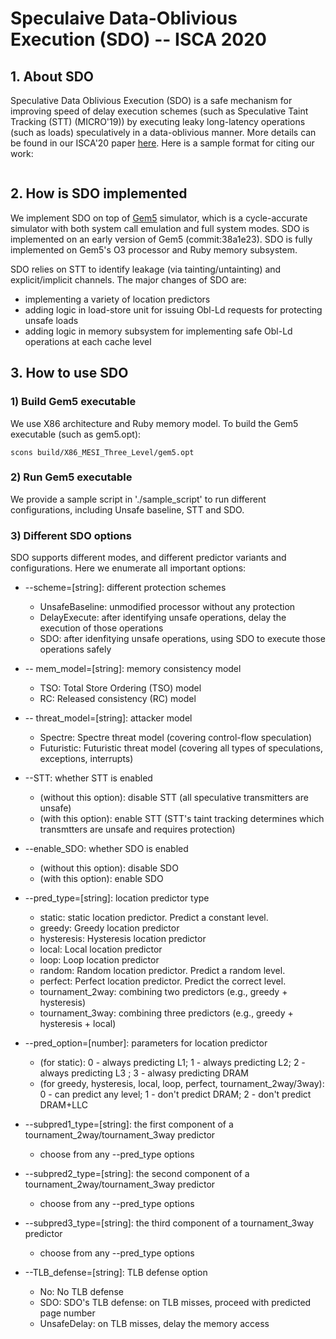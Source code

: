 # Speculaive Data-Oblivious Execution (SDO) -- ISCA 2020

## 1. About SDO

Speculative Data Oblivious Execution (SDO) is a safe mechanism for improving speed of delay execution schemes (such as Speculative Taint Tracking (STT) (MICRO'19)) by executing leaky long-latency operations (such as loads) speculatively in a data-oblivious manner.
More details can be found in our ISCA'20 paper [here](). Here is a sample format for citing our work:
```

```

## 2. How is SDO implemented

We implement SDO on top of [Gem5](ge5.org) simulator, which is a cycle-accurate simulator with both system call emulation and full system modes. SDO is implemented on an early version of Gem5 (commit:38a1e23). SDO is fully implemented on Gem5's O3 processor and Ruby memory subsystem.

SDO relies on STT to identify leakage (via tainting/untainting) and explicit/implicit channels. The major changes of SDO are:

* implementing a variety of location predictors 
* adding logic in load-store unit for issuing Obl-Ld requests for protecting unsafe loads
* adding logic in memory subsystem for implementing safe Obl-Ld operations at each cache level

## 3. How to use SDO

### 1) Build Gem5 executable

We use X86 architecture and Ruby memory model. To build the Gem5 executable (such as gem5.opt):

```
scons build/X86_MESI_Three_Level/gem5.opt
```

### 2) Run Gem5 executable

We provide a sample script in './sample_script' to run different configurations, including Unsafe baseline, STT and SDO.

### 3) Different SDO options

SDO supports different modes, and different predictor variants and configurations. Here we enumerate all important options:
* --scheme=[string]: different protection schemes
    * UnsafeBaseline: unmodified processor without any protection
    * DelayExecute: after identifying unsafe operations, delay the execution of those operations
    * SDO: after idenfitying unsafe operations, using SDO to execute those operations safely

* -- mem_model=[string]: memory consistency model
    * TSO: Total Store Ordering (TSO) model
    * RC: Released consistency (RC) model

* -- threat_model=[string]: attacker model
    * Spectre: Spectre threat model (covering control-flow speculation)
    * Futuristic: Futuristic threat model (covering all types of speculations, exceptions, interrupts)

* --STT: whether STT is enabled
    * (without this option): disable STT (all speculative transmitters are unsafe)
    * (with this option): enable STT (STT's taint tracking determines which transmtters are unsafe and requires protection)

* --enable_SDO: whether SDO is enabled
    * (without this option): disable SDO
    * (with this option): enable SDO

* --pred_type=[string]: location predictor type
    * static: static location predictor. Predict a constant level.
    * greedy: Greedy location predictor
    * hysteresis: Hysteresis location predictor
    * local: Local location predictor
    * loop: Loop location predictor
    * random: Random location predictor. Predict a random level.
    * perfect: Perfect location predictor. Predict the correct level.
    * tournament_2way: combining two predictors (e.g., greedy + hysteresis)
    * tournament_3way: combining three predictors (e.g., greedy + hysteresis + local)

* --pred_option=[number]: parameters for location predictor
    * (for static): 0 - always predicting L1; 1 - always predicting L2; 2 - always predicting L3 ; 3 - alwasy predicting DRAM
    * (for greedy, hysteresis, local, loop, perfect, tournament_2way/3way): 0 - can predict any level; 1 - don't predict DRAM; 2 - don't predict DRAM+LLC

* --subpred1_type=[string]: the first component of a tournament_2way/tournament_3way predictor
    * choose from any --pred_type options

* --subpred2_type=[string]: the second component of a tournament_2way/tournament_3way predictor
    * choose from any --pred_type options

* --subpred3_type=[string]: the third component of a tournament_3way predictor
    * choose from any --pred_type options

* --TLB_defense=[string]: TLB defense option
    * No: No TLB defense
    * SDO: SDO's TLB defense: on TLB misses, proceed with predicted page number
    * UnsafeDelay: on TLB misses, delay the memory access

